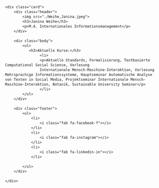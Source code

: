 <html>

<head>
    <meta charset="UTF-8">
    <meta name="viewport" content="width=device-width, initial-scale=1.0">
    <link rel="stylesheet" href="https://cdnjs.cloudflare.com/ajax/libs/font-awesome/5.12.1/css/all.min.css">
    <title>Visitenkarte Janina Weihe</title>
</head>

<style>
    .card {
        position: relative;
        height: 440px;
        width: 300px;
        background-color: #124257;
        margin: 60px auto;
    }
    
    .header {
        position: absolute;
        height: 240px;
        left: 0;
        right: 0;
        top: 0;
    }
    
    .header img {
        position: absolute;
        height: 150px;
        width: 120px;
        border-radius: 50%;
        left: 90px;
        top: 15px;
    }
    
    .header h3 {
        position: absolute;
        font-family: sans-serif;
        color: rgb(236, 233, 233);
        font-size: 17px;
        font-weight: 400;
        letter-spacing: 1px;
        top: 155px;
        left: 90px;
    }
    
    .header p {
        position: absolute;
        font-family: sans-serif;
        color: rgb(236, 233, 233);
        font-size: 10px;
        top: 190px;
        left: 50px
    }
    
    .body {
        position: absolute;
        height: 130px;
        left: 5px;
        right: 5px;
        top: 52%;
        background-image: linear-gradient(to right, #e2e1e1, #ecf0f1);
        background-color: rgb(236, 233, 233);
        box-shadow: 0 4px 8px rgba(0, 0, 0, 0.2);
    }
    
    .body ul {
        position: absolute;
        left: 0;
        right: 0;
        top: 0;
    }
    
    .body ul li {
        position: absolute;
        list-style: none;
        height: 20px;
        width: 100%;
        left: 0;
        right: 50;
    }
    
    .body ul li p,
    h3,
    i {
        position: absolute;
    }
    
    .body ul h3 {
        top: -16px;
        left: 18px;
        font-size: 12px;
        font-family: sans-serif;
        color: #576574;
    }
    
    .body ul li p {
        top: 6px;
        left: 18px;
        font-size: 10px;
        font-family: sans-serif;
        color: #576574;
    }
    
 
    
    
    .footer {
        position: absolute;
        height: 70px;
        bottom: 0;
        left: 0;
        right: 0;
        background-image: linear-gradient(to right, #e2e1e1, #ecf0f1);
    }
    
    .footer ul {
        position: absolute;
        height: 45px;
        bottom: 0;
        right: 0;
        left: -30px;
    }
    
    .footer ul li {
        display: inline-block;
        margin-left: 60px;
    }
    
    .footer ul li i {
        font-size: 30px;
        color: #7f8c8d;
        transition: all .3s ease-in;
    }
    
    .footer ul li:hover i {
        transform: scale(0.9);
        color: #124257;
        cursor: pointer;
        border-bottom: 2px solid #124257;
    }
</style>

<body>

    <div class="card">
        <div class="header">
            <img src="./Weihe,Janina.jpeg">
            <h3>Janina Weihe</h3>
            <p>M.A. Internationales Informationsmanagement</p>
        </div>

        <div class="body">
            <ul>
               <h3>Aktuelle Kurse:</h3>
                    <li>
                    <p>Aktuelle Standards, Formalisierung, Textbasierte Computational Social Science, Vorlesung 
                    Internationale Mensch-Maschine-Interaktion, Vorlesung Mehrsprachige Informationssysteme, Hauptseminar Automatische Analyse von Texten in Social Media, Projektseminar Internationale Mensch-Maschine-Interaktion, Botanik, Sustainable University Seminar</p>
                    </li>
            </ul>
        </div>

        <div class="footer">
            <ul>
                <li>
                    <i class="fab fa-facebook-f"></i>
                </li>
                <li>
                    <i class="fab fa-instagram"></i>
                </li>
                <li>
                    <i class="fab fa-linkedin-in"></i>
                </li>
                
            </ul>
        </div>

    </div>

</body>

</html>
